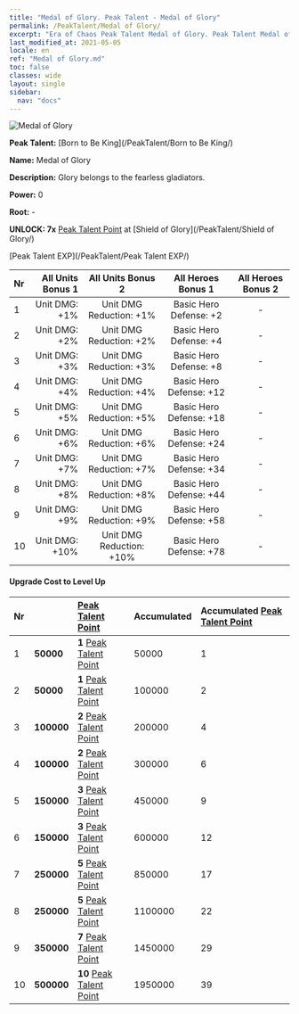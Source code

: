 ```yaml
---
title: "Medal of Glory. Peak Talent - Medal of Glory"
permalink: /PeakTalent/Medal of Glory/
excerpt: "Era of Chaos Peak Talent Medal of Glory. Peak Talent Medal of Glory. Medal of Glory"
last_modified_at: 2021-05-05
locale: en
ref: "Medal of Glory.md"
toc: false
classes: wide
layout: single
sidebar:
  nav: "docs"
---
```


  ![Medal of Glory](/images/pt/talent_4203.png)

  **Peak Talent:** [Born to Be King](/PeakTalent/Born to Be King/)

  **Name:** Medal of Glory

  **Description:** Glory belongs to the fearless gladiators.

  **Power:** 0

  **Root:** -

  **UNLOCK: 7x** [Peak Talent Point](/Items/con_934/) at [Shield of Glory](/PeakTalent/Shield of Glory/)

  [Peak Talent EXP](/PeakTalent/Peak Talent EXP/)

  | Nr | All Units Bonus 1 | All Units Bonus 2 | All Heroes Bonus 1 | All Heroes Bonus 2 |
  |:---|--------------:|:-------------:|:-------------:|:-------------:|
  | 1 | Unit DMG: +1% | Unit DMG Reduction: +1% | Basic Hero Defense: +2 | - |
  | 2 | Unit DMG: +2% | Unit DMG Reduction: +2% | Basic Hero Defense: +4 | - |
  | 3 | Unit DMG: +3% | Unit DMG Reduction: +3% | Basic Hero Defense: +8 | - |
  | 4 | Unit DMG: +4% | Unit DMG Reduction: +4% | Basic Hero Defense: +12 | - |
  | 5 | Unit DMG: +5% | Unit DMG Reduction: +5% | Basic Hero Defense: +18 | - |
  | 6 | Unit DMG: +6% | Unit DMG Reduction: +6% | Basic Hero Defense: +24 | - |
  | 7 | Unit DMG: +7% | Unit DMG Reduction: +7% | Basic Hero Defense: +34 | - |
  | 8 | Unit DMG: +8% | Unit DMG Reduction: +8% | Basic Hero Defense: +44 | - |
  | 9 | Unit DMG: +9% | Unit DMG Reduction: +9% | Basic Hero Defense: +58 | - |
  | 10 | Unit DMG: +10% | Unit DMG Reduction: +10% | Basic Hero Defense: +78 | - |


#### Upgrade Cost to Level Up

  | Nr | <i class="fas fa-coins"/> | [Peak Talent Point](/Items/con_934/) | Accumulated <i class="fas fa-coins"/> | Accumulated [Peak Talent Point](/Items/con_934/) |
  |:---|:--------------|:-------------|:-------------|:-------------|
  | 1 | **50000** | **1** [Peak Talent Point](/Items/con_934/) | 50000 | 1 |
  | 2 | **50000** | **1** [Peak Talent Point](/Items/con_934/) | 100000 | 2 |
  | 3 | **100000** | **2** [Peak Talent Point](/Items/con_934/) | 200000 | 4 |
  | 4 | **100000** | **2** [Peak Talent Point](/Items/con_934/) | 300000 | 6 |
  | 5 | **150000** | **3** [Peak Talent Point](/Items/con_934/) | 450000 | 9 |
  | 6 | **150000** | **3** [Peak Talent Point](/Items/con_934/) | 600000 | 12 |
  | 7 | **250000** | **5** [Peak Talent Point](/Items/con_934/) | 850000 | 17 |
  | 8 | **250000** | **5** [Peak Talent Point](/Items/con_934/) | 1100000 | 22 |
  | 9 | **350000** | **7** [Peak Talent Point](/Items/con_934/) | 1450000 | 29 |
  | 10 | **500000** | **10** [Peak Talent Point](/Items/con_934/) | 1950000 | 39 |
